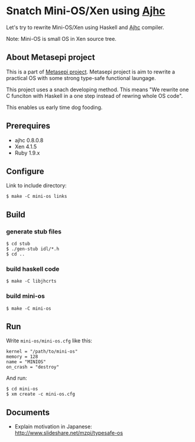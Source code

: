 # Snatch Mini-OS/Xen using [Ajhc](http://ajhc.metasepi.org/)

Let's try to rewrite Mini-OS/Xen using Haskell and [Ajhc](http://ajhc.metasepi.org/) compiler.

Note: Mini-OS is small OS in Xen source tree.

## About Metasepi project

This is a part of [Metasepi project](http://metasepi.org). Metasepi project is aim to rewrite
a practical OS with some strong type-safe functional laungage.

This project uses a snach developing method. This means "We rewrite one C funciton with Haskell in a one step instead of
rewring whole OS code".

This enables us early time dog fooding.

## Prerequires

 * ajhc 0.8.0.8
 * Xen 4.1.5
 * Ruby 1.9.x

## Configure

Link to include directory:

    $ make -C mini-os links

## Build

### generate stub files

    $ cd stub
    $ ./gen-stub idl/*.h
    $ cd ..

### build haskell code

    $ make -C libjhcrts

### build mini-os

    $ make -C mini-os

## Run

Write `mini-os/mini-os.cfg` like this:

    kernel = "/path/to/mini-os"
    memory = 128
    name = "MINIOS"
    on_crash = "destroy"

And run:

    $ cd mini-os
    $ xm create -c mini-os.cfg

## Documents

 * Explain motivation in Japanese: http://www.slideshare.net/mzpi/typesafe-os
